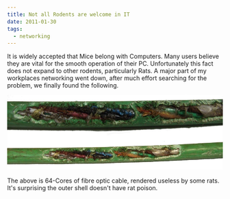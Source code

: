 ```yaml
---
title: Not all Rodents are welcome in IT
date: 2011-01-30
tags:
  - networking
---
```


It is widely accepted that Mice belong with Computers. Many users
believe they are vital for the smooth operation of their
PC. Unfortunately this fact does not expand to other rodents,
particularly Rats. A major part of my workplaces networking went down,
after much effort searching for the problem, we finally found the
following.

![Even Rats need their 5-a-day]

The above is 64-Cores of fibre optic cable, rendered useless by some
rats. It's surprising the outer shell doesn't have rat poison.

  [Even Rats need their 5-a-day]: rat-web1.jpg
    "Fibre Optics damaged by Rats"

